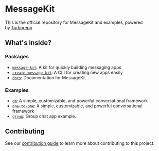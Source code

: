 # MessageKit

This is the official repository for MessageKit and examples, powered by [Turborepo](https://turbo.build/repo).

## What's inside?

### Packages

- [`message-kit`](/packages/message-kit): A kit for quickly building messaging apps
- [`create-message-kit`](/packages/create-message-kit): A CLI for creating new apps easily
- [`docs`](/packages/docs): Documentation for MessageKit

### Examples

- [`gm`](/examples/gm): A simple, customizable, and powerful conversational framework
- [`one-to-one`](/examples/one-to-one): A simple, customizable, and powerful conversational framework
- [`group`](/examples/group): Group chat app example.

## Contributing

See our [contribution guide](./CONTRIBUTING.md) to learn more about contributing to this project.
